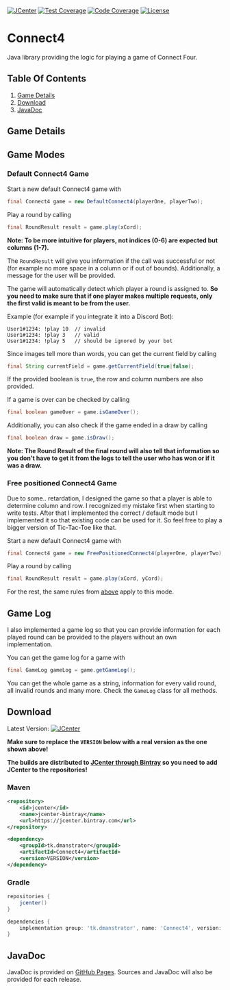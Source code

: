 [![JCenter](https://api.bintray.com/packages/dmanstrator/maven/Connect4/images/download.svg)](https://bintray.com/dmanstrator/maven/Connect4/_latestVersion)
[![Test Coverage](https://img.shields.io/badge/Test%20Coverage-100%25-%230066ff)](https://github.com/DManstrator/Connect4/tree/develop/src/test/java/tk/dmanstrator/connectfour)
[![Code Coverage](https://img.shields.io/badge/Code%20Coverage-100%25-%230066ff)](https://github.com/DManstrator/Connect4/tree/develop/src/test/java/tk/dmanstrator/connectfour)
[![License](https://img.shields.io/github/license/DManstrator/Connect4?color=%230066ff)](https://github.com/DManstrator/Connect4/blob/master/LICENSE)

# Connect4
Java library providing the logic for playing a game of Connect Four.

## Table Of Contents
1. [Game Details](#game-details)
2. [Download](#download)
3. [JavaDoc](#javadoc)

## Game Details

## Game Modes

### Default Connect4 Game
Start a new default Connect4 game with
```java
final Connect4 game = new DefaultConnect4(playerOne, playerTwo);
```

Play a round by calling
```java
final RoundResult result = game.play(xCord);
```
**Note: To be more intuitive for players, not indices (0-6) are expected but columns (1-7).**

The `RoundResult` will give you information if the call was successful or not (for example no more space in a column or if out of bounds). Additionally, a message for the user will be provided.

The game will automatically detect which player a round is assigned to. **So you need to make sure that if one player makes multiple requests, only the first valid is meant to be from the user.**

Example (for example if you integrate it into a Discord Bot):
```
User1#1234: !play 10  // invalid
User1#1234: !play 3   // valid
User1#1234: !play 5   // should be ignored by your bot
```

Since images tell more than words, you can get the current field by calling
```java
final String currentField = game.getCurrentField(true|false);
```
If the provided boolean is `true`, the row and column numbers are also provided.

If a game is over can be checked by calling
```java
final boolean gameOver = game.isGameOver();
```

Additionally, you can also check if the game ended in a draw by calling
```java
final boolean draw = game.isDraw();
```

**Note: The Round Result of the final round will also tell that information so you don't have to get it from the logs to tell the user who has won or if it was a draw.**

### Free positioned Connect4 Game

Due to some.. retardation, I designed the game so that a player is able to determine column and row. I recognized my mistake first when starting to write tests. After that I implemented the correct / default mode but I implemented it so that existing code can be used for it. So feel free to play a bigger version of Tic-Tac-Toe like that.

Start a new default Connect4 game with
```java
final Connect4 game = new FreePositionedConnect4(playerOne, playerTwo);
```

Play a round by calling
```java
final RoundResult result = game.play(xCord, yCord);
```

For the rest, the same rules from [above](#default-connect4-game) apply to this mode.

## Game Log

I also implemented a game log so that you can provide information for each played round can be provided to the players without an own implementation.

You can get the game log for a game with
```java
final GameLog gameLog = game.getGameLog();
```

You can get the whole game as a string, information for every valid round, all invalid rounds and many more. Check the `GameLog` class for all methods.

## Download
Latest Version: [![JCenter](https://api.bintray.com/packages/dmanstrator/maven/Connect4/images/download.svg)](https://bintray.com/dmanstrator/maven/Connect4/_latestVersion)

**Make sure to replace the `VERSION` below with a real version as the one shown above!**

**The builds are distributed to [JCenter through Bintray](https://bintray.com/dmanstrator/maven/Connect4) so you need to add JCenter to the repositories!**

### Maven
```xml
<repository>
    <id>jcenter</id>
    <name>jcenter-bintray</name>
    <url>https://jcenter.bintray.com</url>
</repository>

<dependency>
    <groupId>tk.dmanstrator</groupId>
    <artifactId>Connect4</artifactId>
    <version>VERSION</version>
</dependency>
```

### Gradle
```groovy
repositories {
    jcenter()
}

dependencies {
    implementation group: 'tk.dmanstrator', name: 'Connect4', version: 'VERSION'
}
```

## JavaDoc

JavaDoc is provided on [GitHub Pages](https://dmanstrator.github.io/Connect4). Sources and JavaDoc will also be provided for each release.